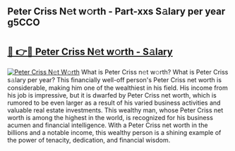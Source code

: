 ## Peter Criss N𝚎t w𝚘rth - Part-xxs S𝚊lary per year g5CCO

# <h2><a href="http://gc1gym.nevu.top/?p=Peter+Criss">🔗 👉🔴 Peter Criss N𝚎t w𝚘rth - S𝚊lary</a></h2>

[![Peter Criss N𝚎t W𝚘rth](https://i.imgur.com/Oavwk0R.jpeg)](http://gc1gym.nevu.top/?p=Peter+Criss)
What is Peter Criss n𝚎t w𝚘rth? What is Peter Criss s𝚊lary per year?
This financially well-off person's Peter Criss net worth is considerable, making him one of the wealthiest in his field. His income from his job is impressive, but it is dwarfed by Peter Criss net worth, which is rumored to be even larger as a result of his varied business activities and valuable real estate investments. This wealthy man, whose Peter Criss net worth is among the highest in the world, is recognized for his business acumen and financial intelligence. With a Peter Criss net worth in the billions and a notable income, this wealthy person is a shining example of the power of tenacity, dedication, and financial wisdom.
